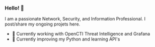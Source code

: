 ### Hello! 👋 
I am a passionate Network, Security, and Information Professional. I post/share my ongoing projets here.

- 🔭 Currently working with OpenCTI Threat Intelligence and Grafana
- 🌱 Currently improving my Python and learning API's
<!--
**JustinMiles/JustinMiles** is a ✨ _special_ ✨ repository because its `README.md` (this file) appears on your GitHub profile.

Here are some ideas to get you started: 


- 🔭 I’m currently working on ...
- 🌱 I’m currently learning ...
- 👯 I’m looking to collaborate on ...
- 🤔 I’m looking for help with ...
- 💬 Ask me about ...  
- 📫 How to reach me: ...
- 😄 Pronouns: ...
- ⚡ Fun fact: ...
-->  


  
   
